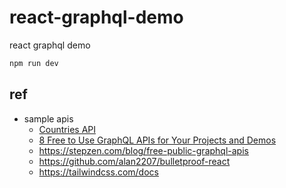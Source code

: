 # react-graphql-demo

react graphql demo

``` bash
npm run dev
```

## ref

- sample apis
  - [Countries API](https://countries.trevorblades.com/graphql)
  - [8 Free to Use GraphQL APIs for Your Projects and Demos](https://www.apollographql.com/blog/community/backend/8-free-to-use-graphql-apis-for-your-projects-and-demos/)
  - <https://stepzen.com/blog/free-public-graphql-apis>
  - <https://github.com/alan2207/bulletproof-react>
  - <https://tailwindcss.com/docs>
